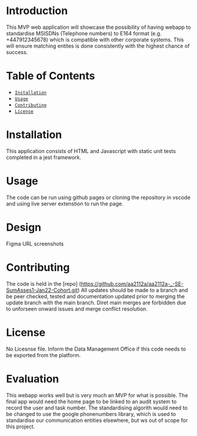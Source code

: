 # Introduction

This MVP web application will showcase the possibility of having webapp to standardise MSISDNs (Telephone numbers) to E164 format (e.g. +447912345678) which is compatible with other corporate systems. This will ensure matching entites is done consistently with the highest chance of success.

# Table of Contents
- [`Installation`](#Installation)
- [`Usage`](#Usage)
- [`Contributing`](#Contributing)
- [`License`](#License)

# Installation
This application consists of HTML and Javascript with static unit tests completed in a jest framework.

# Usage
The code can be run using github pages or cloning the repository in vscode and using live server extenstion to run the page.

# Design
Figma URL
screenshots

# Contributing
The code is held in the [repo] (https://github.com/aa2112a/aa2112a-_-SE-SumAsses1-Jan22-Cohort.git)
All updates should be made to a branch and be peer checked, tested and documentation updated prior to merging the update branch with the main branch. Diret main merges are forbidden due to unforseen onward issues and merge conflict resolution. 

# License
No Licesnse file. Inform the Data Management Office if this code needs to be exported from the platform. 

# Evaluation
This webapp works well but is very much an MVP for what is possible. 
The final app would need the home page to be linked to an audit system to record the user and task number.
The standardising algorith would need to be changed to use the google phonenumbers library, which is used to standardise our communication entities elsewhere, but ws out of scope for this project.  